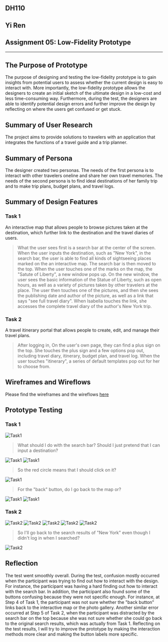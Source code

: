## DH110 
## Yi Ren
## Assignment 05: Low-Fidelity Prototype 
---
## The Purpose of Prototype 
The purpose of designing and testing the low-fidelity prototype is to gain insights from potential users to assess whether the current design is easy to interact with. More importantly, the low-fidelity prototype allows the designers to create an initial sketch of the ultimate design in a low-cost and less time-consuming way. Furthermore, during the test, the designers are able to identify potential design errors and further improve the design by reflecting on where the users get confused or get stuck. 

## Summary of User Research 
The project aims to provide solutions to travelers with an application that integrates the functions of a travel guide and a trip planner. 

## Summary of Persona 
The designer created two personas. The needs of the first persona is to interact with other travelers oneline and share her own travel memories. The needs of the second persona is to find ideal destinations of her family trip and to make trip plans, budget plans, and travel logs. 

## Summary of Design Features 
### Task 1 
An interactive map that allows people to browse pictures taken at the destination, which further link to the destination and the travel diaries of users.

> What the user sees first is a search bar at the center of the screen. When the user inputs the destination, such as "New York", in the search bar, the user is able to find all kinds of sightseeing places marked on the an interactive map. The search bar is then moved to the top. When the user touches one of the marks on the map, the "Satute of Liberty", a new window pops up. On the new window, the user sees the basic information of the Statue of Liberty, such as open hours, as well as a variety of pictures taken by other travelers at the place. The user then touches one of the pictures, and then she sees the publishing date and author of the picture, as well as a link that says "see full travel diary". When Isabella touches the link, she accesses the complete travel diary of the author's New York trip. 

### Task 2 
A travel itinerary portal that allows people to create, edit, and manage their travel plans.

>After logging in, On the user's own page, they can find a plus sign on the top. She touches the plus sign and a few options pop out, including travel diary, itinerary, budget plan, and travel log. When the user touches "itinerary", a series of default templates pop out for her to choose from.




## Wireframes and Wireflows 
Please find the wireframes and the wireflows [here](https://www.figma.com/file/Zd7uHoFcbqqITYlIWeqtld/DH110-Assignment06)
## Prototype Testing 
### Task 1 
![Task1](Task1_1.png)
> What should I do with the search bar? Should I just pretend that I can input a destination? 

![Task1](Task1_2.png)
![Task1](Task1_3.png)
> So the red circle means that I should click on it? 

![Task1](Task1_4.png)
> For the "back" button, do I go back to the map or? 

![Task1](Task1_5.png)
![Task1](Task1_6.png)

### Task 2
![Task2](Task2_1.png)
![Task2](Task2_2.png)
![Task2](Task2_3.png)
![Task2](Task2_4.png)
![Task2](Task2_5.png)
> So I'll go back to the search results of "New York" even though I didn't log in when I searched? 

![Task2](Task2_6.png)

## Reflection 
The test went smoothly overall. During the test, confusion mostly occurred when the participant was trying to find out how to interact with the design. For instance, the participant was having a hard finding out how to interact with the search bar. In addition, the participant also found some of the buttons confusing because they were not specific enough. For instance, at Step 4 of Task 1, the participant was not sure whether the "back button" links back to the interactive map or the photo gallery. Another similar error occurred at Step 5 of Task 2, when the participant was distracted by the search bar on the top because she was not sure whether she could go back to the original search results, which was actually from Task 1. Reflecting on the test results, I will try to improve the prototype by making the interaction methods more clear and making the button labels more specific. 

